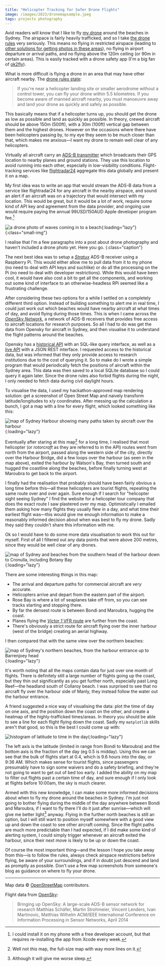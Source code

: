 ```yaml
---
title: "Helicopter Tracking for Safer Drone Flights"
image: /images/2023/dronemapsample.jpeg
tags: projects photography
---
```


Avid readers will know that I like to fly [my drone](/2023/06/11/dji-mini-3-pro/) around the beaches in Sydney. The airspace is fairly heavily trafficked, and so I take [the drone rules](https://www.casa.gov.au/knowyourdrone) very seriously. This means no flying in restricted airspace (leading to [other solutions for getting photos in these areas](https://youtu.be/gflq7LcE65I)), no flying in airport departure or arrival paths, and no flying above the 120m ceiling (or 90m in certain areas). This is easily tracked with a drone safety app (I'm a big fan of [ok2fly](https://ok2fly.com.au)).

What is more difficult is flying a drone in an area that may have other aircraft nearby. The [drone rules state](https://www.casa.gov.au/knowyourdrone/drone-rules):

> If you're near a helicopter landing site or smaller aerodrome without a control tower, you can fly your drone within 5.5 kilometres. If you become aware of manned aircraft nearby, you must manoeuvre away and land your drone as quickly and safely as possible.

This basically means that if a helicopter turns up, you should get the drone as low as possible and land as quickly as possible. In theory, crewed aircraft should be above 150m (500ft), with a 30m (100ft) vertical gap between them and the highest drones. However on the occasions where there have been helicopters passing by, to my eye they seem to be much closer than that, which makes me anxious—I want my drone to remain well clear of any helicopters.

Virtually all aircraft carry an [ADS-B transmitter][adsb] which broadcasts their GPS location to nearby planes and ground stations. They use this location to avoid running into each other, especially in low-visibility conditions. Flight-tracking services like [flightradar24](http://flightradar24.com) aggregate this data globally and present it on a map.

[adsb]: https://en.wikipedia.org/wiki/Automatic_Dependent_Surveillance–Broadcast

My first idea was to write an app that would stream the ADS-B data from a service like flightradar24 for any aircraft in the nearby airspace, and sound an alert if an aircraft was on a trajectory that would intersect with my location. This would be great, but it would be a lot of work, require some kind of API key and agreement from the data provider, and ongoing use would require paying the annual $99USD/$150AUD Apple developer program fee.[^no-sideload]

[^no-sideload]: I could install it on my phone with a free developer account, but that requires re-installing the app from Xcode every week.

![a drone photo of waves coming in to a beach](https://photography.willhbr.net/photos/2023-06-03-cce4c2.jpeg){:loading="lazy"}
{:class="small-img"}

I realise that I'm a few paragraphs into a post about drone photography and haven't included a drone photo yet. Here you go.
{:class="caption"}

The next best idea was to setup a [_Stratux_](https://stratux.co) ADS-B receiver using a Raspberry Pi. This would either allow me to pull data from it to my phone (no need to deal with API keys and suchlike) or do all the processing on the Pi (no need to deal with developer restrictions). While this would have been cool, it would have also cost a bit to get all the components, and working out some kind of interface to an otherwise-headless RPi seemed like a frustrating challenge.

After considering these two options for a while I settled on a completely different third option. Instead of building something to alert me in real time, I could just work out which beaches would have nearby aircraft at what times of day, and avoid flying during those times. This is when I came across the [_OpenSky Network_][opensky], a network of ADS-B receivers that provides free access to aircraft locations for research purposes. So all I had to do was get the data from Opensky for aircraft in Sydney, and then visualise it to understand the flight patterns around the beaches.

[opensky]: https://opensky-network.org

Opensky has a [historical API](https://opensky-network.org/data/historical-flight-data) with an SQL-like query interface, as well as a [live API](https://openskynetwork.github.io/opensky-api/) with a JSON REST interface. I requested access to the historical data, but was informed that they only provide access to research institutions due to the cost of querying it. So to make do I wrote a simple program that would periodically fetch the positions of aircraft within the Sydney area. This data was then saved to a local SQLite database so I could query it again later. Since the drone rules also forbid flights during the night, I only needed to fetch data during civil daylight hours.

To visualise the data, I used my hackathon-approved map rendering solution: get a screenshot of Open Street Map and naively transform latitude/longitudes to x/y coordinates. After messing up the calculation a bunch, I got a map with a line for every flight, which looked something like this:

![map of Sydney Harbour showing many paths taken by aircraft over the harbour](/images/2023/dronemapsample.jpeg){:loading="lazy"}

Eventually after staring at this map[^not-this-map] for a long time, I realised that most helicopter (or _rotorcraft_ as they are referred to in the API) routes went from north from the airport, passed along the western side of the city, directly over the Harbour Bridge, did a few loops over the harbour (as seen in the map above), exited the harbour by Watson's Bay, then turned south and hugged the coastline along the beaches, before finally turning west at Maroubra to get back to the airport.

[^not-this-map]: Well not _this_ map, the full-size map with way more lines on it.

I finally had the realisation that probably should have been fairly obvious a long time before this—all these helicopters are tourist flights, repeating the same route over and over again. Sure enough if I search for "helicopter sight seeing Sydney" I find the website for a helicopter tour company that does the exact route I saw plastered over my map. Optimistically I emailed them asking how many flights they usually flew in a day, and what time their earliest flight was—this would give me enough information to make a reasonably informed decision about when was best to fly my drone. Sadly they said they couldn't share this information with me.

Ok so I would have to do some more data visualisation to work this out for myself. First of all I filtered out any data points that were above 200 metres, since they would be well clear of any drones.

![map of Sydney and beaches from the southern head of the harbour down to Cronulla, including Botany Bay](/images/2023/dronesallbeaches.jpeg){:loading="lazy"}

There are some interesting things in this map:

- The arrival and departure paths for commercial aircraft are _very_ accurate.
- Helicopters arrive and depart from the eastern part of the airport.
- Rose Bay is where a lot of seaplanes take off from, so you can see tracks starting and stopping there.
- By far the densest route is between Bondi and Maroubra, hugging the coast.
- Planes flying the [_Victor 1_ VFR route][victor-1] are further from the coast.
- There's obviously a strict route for aircraft flying over the inner harbour (west of the bridge) creating an aerial highway.

[victor-1]: https://wanderwisdom.com/travel-destinations/How-to-Create-a-Navigation-Plan-for-a-VFR-flight

I then compared that with the same view over the northern beaches:

![map of Sydney's northern beaches, from the harbour entrance up to Barrenjoey head](/images/2023/dronesnorthernbeaches.jpeg){:loading="lazy"}

It's worth noting that all the maps contain data for just over one month of flights. There is definitely still a large number of flights going up the coast, but they thin out significantly as you get further north, especially past Long Reef—the headland south of Collaroy beach. I was surprised to see that no aircraft fly over the harbour side of Manly, they instead follow the water out the harbour entrance.

A friend suggested a nice way of visualising the data: plot the time of day on one axis, and the position down the coast on the other, and create a heatmap of the highly-trafficked times/areas. In theory you should be able to see a line for each flight flying down the coast. Sadly my `matplotlib` skills aren't that good, so this is the best I could come up with:

![histogram of latitude to time in the day](/images/2023/dronehistogram.png){:loading="lazy"}

The left axis is the latitude (limited in range from Bondi to Maroubra) and the bottom axis is the fraction of the day (eg 0.5 is midday). Using this we can see that the bulk of flights start at 0.4, which is 9.6 hours into the day, or 9:36 AM. Which makes sense for tourist flights, since passengers presumably have to sign some waivers and do a safety briefing, and they're not going to want to get out of bed too early. I added the ability on my map to filter out flights past a certain time of day, and sure enough if I only look at flights before 10:00am, the sky is much clearer.

Armed with this new knowledge, I can make some more informed decisions about when to fly my drone around the beaches in Sydney. I'm just not going to bother flying during the middle of the day anywhere between Bondi and Maroubra, if I want to fly there I'll do it just after sunrise—which will give me better light[^worse-sleep] anyway. Flying in the further north beaches is still an option, but I will still want to position myself somewhere with a good view up and down the coast to see other aircraft coming. Since the flight paths are much more predictable than I had expected, if I did make some kind of alerting system, I could simply trigger whenever an aircraft exited the harbour, since their next move is likely to be up or down the coast.

[^worse-sleep]: Although it will give me worse sleep.

Of course the most important thing—and the lesson I hope you take away from this—is to follow the rules, always check airspace restrictions before flying, be aware of your surroundings, and if in doubt just descend and land as promptly as possible. Don't use a few map screenshots from someone's blog as guidance on where to fly your drone.

---

Map data &copy; [OpenStreetMap](https://www.openstreetmap.org/copyright) contributors.

Flight data from [OpenSky][opensky]:

> Bringing up OpenSky: A large-scale ADS-B sensor network for research
> Matthias Schäfer, Martin Strohmeier, Vincent Lenders, Ivan Martinovic, Matthias Wilhelm
> ACM/IEEE International Conference on Information Processing in Sensor Networks, April 2014
